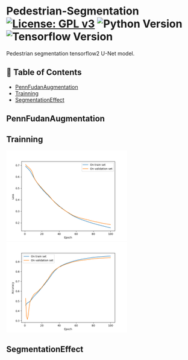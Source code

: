 # Pedestrian-Segmentation [![License: GPL v3](https://img.shields.io/badge/License-GPLv3-blue.svg)](https://www.gnu.org/licenses/gpl-3.0) ![Python Version](https://img.shields.io/badge/python-v3.6-blue) ![Tensorflow Version](https://img.shields.io/badge/Tensorflow-V2.3.0-brightgreen)

Pedestrian segmentation tensorflow2  U-Net model.

## 📝 Table of Contents
- [PennFudanAugmentation](#PennFudanAugmentation)
- [Trainning](#Trainning)
- [SegmentationEffect](#SegmentationEffect)


## PennFudanAugmentation

## Trainning
<img src="images/Figure_1.png" width="320" height="240" />
<img src="images/Figure_2.png" width="320" height="240" />

## SegmentationEffect
